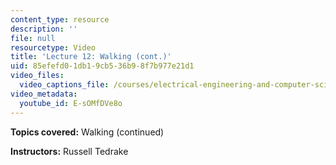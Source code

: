 ```yaml
---
content_type: resource
description: ''
file: null
resourcetype: Video
title: 'Lecture 12: Walking (cont.)'
uid: 85efefd0-1db1-9cb5-36b9-8f7b977e21d1
video_files:
  video_captions_file: /courses/electrical-engineering-and-computer-science/6-832-underactuated-robotics-spring-2009/video-lectures/lecture-12-walking-cont./E-sOMfDVe8o.vtt
video_metadata:
  youtube_id: E-sOMfDVe8o
---
```


**Topics covered:** Walking (continued)

**Instructors:** Russell Tedrake